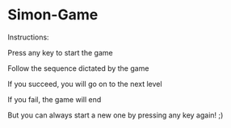 # Simon-Game
Instructions:

Press any key to start the game

Follow the sequence dictated by the game

If you succeed, you will go on to the next level

If you fail, the game will end

But you can always start a new one by pressing any key again! ;)
